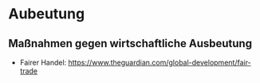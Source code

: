 
# Aubeutung

## Maßnahmen gegen wirtschaftliche Ausbeutung

* Fairer Handel: https://www.theguardian.com/global-development/fair-trade
